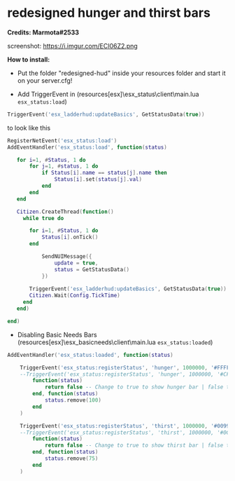 # redesigned hunger and thirst bars
**Credits: Marmota#2533**

screenshot:
https://i.imgur.com/ECI06Z2.png


**How to install:**

 - Put the folder "redesigned-hud" inside your resources folder and start it on your server.cfg!
 
 * Add TriggerEvent in (resources\[esx]\esx_status\client\main.lua `esx_status:load`) 
 ```lua
 TriggerEvent('esx_ladderhud:updateBasics', GetStatusData(true))
 ```
 to look like this
 ```lua
 RegisterNetEvent('esx_status:load')
 AddEventHandler('esx_status:load', function(status)
 
 	for i=1, #Status, 1 do
 		for j=1, #status, 1 do
 			if Status[i].name == status[j].name then
 				Status[i].set(status[j].val)
 			end
 		end
 	end
 
 	Citizen.CreateThread(function()
 	  while true do
 
 	  	for i=1, #Status, 1 do
 	  		Status[i].onTick()
 	  	end
 
 			SendNUIMessage({
 				update = true,
 				status = GetStatusData()
 			})
 	
 		TriggerEvent('esx_ladderhud:updateBasics', GetStatusData(true))
 	    Citizen.Wait(Config.TickTime)
 	  end
 	end)
 
 end)
 ```
* Disabling Basic Needs Bars (resources\[esx]\esx_basicneeds\client\main.lua `esx_status:loaded`)
```lua
AddEventHandler('esx_status:loaded', function(status)

	TriggerEvent('esx_status:registerStatus', 'hunger', 1000000, '#FFFF00', -- amarelo
	--TriggerEvent('esx_status:registerStatus', 'hunger', 1000000, '#CFAD0F', -- GOLD
		function(status)
			return false -- Change to true to show hunger bar | false to hide hunger bar
		end, function(status)
			status.remove(100)
		end
	)

	TriggerEvent('esx_status:registerStatus', 'thirst', 1000000, '#0099FF', -- azul
	--TriggerEvent('esx_status:registerStatus', 'thirst', 1000000, '#0C98F1', -- CYAN
		function(status)
			return false -- Change to true to show thirst bar | false to hide thirst bar
		end, function(status)
			status.remove(75)
		end
	)
```
  
